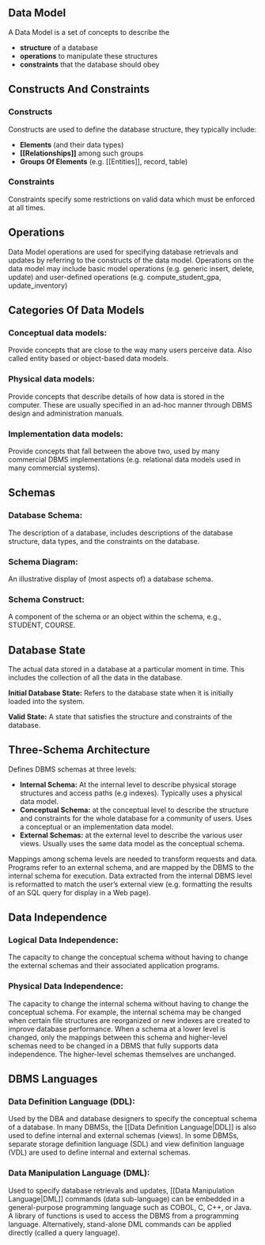 ## Data Model
A Data Model is a set of concepts to describe the
* **structure**  of a database
* **operations** to manipulate these structures
*  **constraints** that the database should obey

## Constructs And Constraints
### Constructs
Constructs are used to define the database structure, they typically include:
* **Elements** (and their data types) 
* **[[Relationships]]** among such groups 
* **Groups Of Elements** (e.g. [[Entities]], record, table)
### Constraints 
Constraints specify some restrictions on valid data which must be enforced at all times.

## Operations
Data Model operations are used for specifying database retrievals and updates by referring to the constructs of the data model. Operations on the data model may include basic model operations (e.g. generic insert, delete, update) and user-defined operations (e.g. compute_student_gpa,  update_inventory)

## Categories Of Data Models
### Conceptual data models:
Provide concepts that are close to the way many users perceive data. Also called entity based  or object-based data models.
### Physical data models:
Provide concepts that describe details of how data is stored in the computer. These are usually specified in an ad-hoc manner through DBMS design and administration manuals.
### Implementation data models:
Provide concepts that fall between the above two, used by many commercial DBMS implementations (e.g. relational data models used in many commercial systems).

## Schemas
### Database Schema:
The description of a database, includes descriptions of the database  structure, data types, and the constraints on the database.
### Schema Diagram:
An illustrative display of (most aspects of) a database schema.
### Schema Construct:
A component of the schema or an object within the schema, e.g., STUDENT, COURSE.

## Database State
The actual data stored in a database at a particular moment in time.  This 
includes the collection of all the data in the database.

**Initial Database State:**  Refers to the database state when it is initially
loaded into the system.

**Valid State:** A state that satisfies the structure and constraints of the database.

## Three-Schema Architecture
Defines DBMS schemas at three levels:
* **Internal Schema:** At the internal level to describe physical storage structures and access paths (e.g indexes). Typically uses a physical data model.
* **Conceptual Schema:** at the conceptual level to describe the structure and constraints for the whole database for a community of users. Uses a conceptual or an implementation data model.
* **External Schemas:** at the external level to describe the various user views. Usually uses the same data model as the conceptual schema.

Mappings among schema levels are needed to transform requests and data. Programs refer to an external schema, and are mapped by the DBMS to the internal schema for execution. Data extracted from the internal DBMS level is reformatted to match the user’s external view (e.g.  formatting the results of an SQL query for display in a Web page).

## Data Independence
### Logical Data Independence:
The capacity to change the conceptual schema without having to change the  external schemas and their associated application programs.
### Physical Data Independence:
The capacity to change the internal schema without having to change the conceptual schema. For example, the internal schema may be changed when certain file structures are reorganized or new indexes are created to improve database performance. When a schema at a lower level is changed, only the mappings between this schema and higher-level schemas need to be changed in a DBMS that fully supports data independence. The higher-level schemas themselves are unchanged.

## DBMS Languages
### Data Definition Language (DDL):
Used by the DBA and database designers to specify the conceptual schema of a database. In many DBMSs, the [[Data Definition Language|DDL]] is also used to define internal and external schemas (views). In some DBMSs, separate storage definition language (SDL) and view definition language (VDL) are used to define internal and external schemas.
### Data Manipulation Language (DML):
Used to specify database retrievals and updates, [[Data Manipulation Language|DML]] commands (data sub-language) can be embedded in a general-purpose programming language such as COBOL, C, C++, or Java. A library of functions is used to access the DBMS from a programming language. Alternatively, stand-alone DML commands can be applied directly (called a query language).
